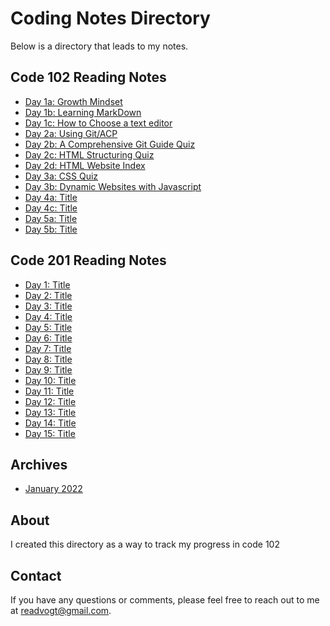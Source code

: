 # Coding Notes Directory

Below is a directory that leads to my notes.

## Code 102 Reading Notes

- [Day 1a: Growth Mindset](102-Notes/day1.md)
- [Day 1b: Learning MarkDown](102-Notes/day1b.md)
- [Day 1c: How to Choose a text editor](102-Notes/day1c.md)
- [Day 2a: Using Git/ACP](102-Notes/day2.md)
- [Day 2b: A Comprehensive Git Guide Quiz](102-Notes/day2b.md)
- [Day 2c: HTML Structuring Quiz](https://reedoooo.github.io/reading-notes/102-Notes/day2c.html)
- [Day 2d: HTML Website Index](https://reedoooo.github.io/Anime-Website/index.html)
- [Day 3a: CSS Quiz](https://reedoooo.github.io/reading-notes/102-Notes/day3.html)
- [Day 3b: Dynamic Websites with Javascript](https://reedoooo.github.io/reading-notes/102-Notes/day3b.html)
- [Day 4a: Title](102-Notes/day4.md)
- [Day 4c: Title](102-Notes/day4c.md)
- [Day 5a: Title](102-Notes/day5.md)
- [Day 5b: Title](102-Notes/day5b.md)

## Code 201 Reading Notes
- [Day 1: Title](201-Notes/file1.md)
- [Day 2: Title](201-Notes/file2.md)
- [Day 3: Title](201-Notes/file3.md)
- [Day 4: Title](201-Notes/file4.md)
- [Day 5: Title](201-Notes/file5.md)
- [Day 6: Title](201-Notes/file6.md)
- [Day 7: Title](201-Notes/file7.md)
- [Day 8: Title](201-Notes/file8.md)
- [Day 9: Title](201-Notes/file9.md)
- [Day 10: Title](201-Notes/file10.md)
- [Day 11: Title](201-Notes/file11.md)
- [Day 12: Title](201-Notes/file12.md)
- [Day 13: Title](201-Notes/file13.md)
- [Day 14: Title](201-Notes/file14.md)
- [Day 15: Title](201-Notes/file15.md)

## Archives

- [January 2022](january2022.md)


## About

I created this directory as a way to track my progress in code 102

## Contact

If you have any questions or comments, please feel free to reach out to me at [readvogt@gmail.com](mailto:readvogt@gmail.com).
